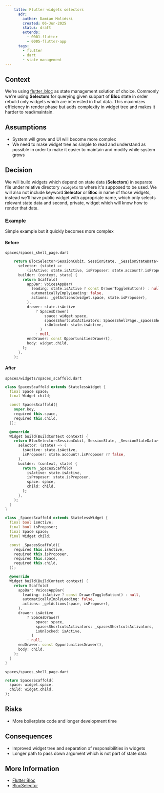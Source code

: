 ```yaml
---
    title: Flutter widgets selectors
      adr:
        author: Damian Moliński
        created: 06-Jun-2025
        status: draft
        extends:
          - 0001-flutter
          - 0005-flutter-app
      tags:
        - flutter
        - dart
        - state management
---
```


## Context

We're using [flutter_bloc](https://pub.dev/packages/flutter_bloc) as state management solution of
choice. Commonly we're using **Selectors** for querying given subpart of **Bloc** state in order rebuild
only widgets which are interested in that data.
This maximizes efficiency in render phase but adds complexity in widget tree and makes it harder to
read/maintain.

## Assumptions

* System will grow and UI will become more complex
* We need to make widget tree as simple to read and understand as possible in order to make it easier to maintain and modify while system grows

## Decision

We will build widgets which depend on state data (**Selectors**) in separate file under relative directory `/widgets` to where it's supposed to be used. We will also not include keyword **Selector** or **Bloc** in name of those widgets, instead we'll have public widget with appropriate name, which only selects relevant state data and second, private, widget which will know how to render that data.

### Example

Simple example but it quickly becomes more complex

#### Before

`spaces/spaces_shell_page.dart`

```dart
    return BlocSelector<SessionCubit, SessionState, _SessionStateData>(
      selector: (state) =>
          (isActive: state.isActive, isProposer: state.account?.isProposer ?? false),
      builder: (context, state) {
        return Scaffold(
          appBar: VoicesAppBar(
            leading: state.isActive ? const DrawerToggleButton() : null,
            automaticallyImplyLeading: false,
            actions: _getActions(widget.space, state.isProposer),
          ),
          drawer: state.isActive
              ? SpacesDrawer(
                  space: widget.space,
                  spacesShortcutsActivators: SpacesShellPage._spacesShortcutsActivators,
                  isUnlocked: state.isActive,
                )
              : null,
          endDrawer: const OpportunitiesDrawer(),
          body: widget.child,
        );
      },
    );
```

#### After

`spaces/widgets/spaces_scaffold.dart`

```dart
class SpacesScaffold extends StatelessWidget {
  final Space space;
  final Widget child;

  const SpacesScaffold({
    super.key,
    required this.space,
    required this.child,
  });

  @override
  Widget build(BuildContext context) {
    return BlocSelector<SessionCubit, SessionState, _SessionStateData>(
      selector: (state) => (
        isActive: state.isActive,
        isProposer: state.account?.isProposer ?? false,
      ),
      builder: (context, state) {
        return _SpacesScaffold(
          isActive: state.isActive,
          isProposer: state.isProposer,
          space: space,
          child: child,
        );
      },
    );
  }
}

class _SpacesScaffold extends StatelessWidget {
  final bool isActive;
  final bool isProposer;
  final Space space;
  final Widget child;

  const _SpacesScaffold({
    required this.isActive,
    required this.isProposer,
    required this.space,
    required this.child,
  });

  @override
  Widget build(BuildContext context) {
    return Scaffold(
      appBar: VoicesAppBar(
        leading: isActive ? const DrawerToggleButton() : null,
        automaticallyImplyLeading: false,
        actions: _getActions(space, isProposer),
      ),
      drawer: isActive
          ? SpacesDrawer(
              space: space,
              spacesShortcutsActivators: _spacesShortcutsActivators,
              isUnlocked: isActive,
            )
          : null,
      endDrawer: const OpportunitiesDrawer(),
      body: child,
    );
  }
}

```

`spaces/spaces_shell_page.dart`

```dart
return SpacesScaffold(
  space: widget.space,
  child: widget.child,
);
```

## Risks

* More boilerplate code and longer development time

## Consequences

* Improved widget tree and separation of responsibilities in widgets
* Longer path to pass down argument which is not part of state data

## More Information

* [Flutter Bloc](https://pub.dev/packages/flutter_bloc)
* [BlocSelector](https://pub.dev/packages/flutter_bloc#blocselector)